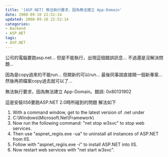 ```yaml
---
title: '[ASP.NET] 無法執行要求，因為無法建立 App-Domain'
date: 2008-09-10 22:52:14
updated: 2008-09-10 22:52:14
categories:
- Backend
- ASP.NET
tags:
- ASP.NET
---
```

公司的電腦要跑asp.net...
但是不能執行，出現這個錯誤訊息...
不過還是沒解決問題...

<!--more-->

因為是copy過來的不能run...
但開新的可以run...
最後同事說直接開一個新專案...
然後再把檔案copy過去就可以了...

無法執行要求，因為無法建立 App-Domain。錯誤: 0x80131902 

這是安裝IIS6要跑ASP.NET 2.0時所碰到的問題 
解法如下 
1. With a command window, get to the latest version of .net under 
2. C:\Windows\Microsoft.Net\Framework\ 
3. Now run the following command: "net stop w3svc" to stop web services. 
4. Then use "aspnet_regiis.exe -ua" to uninstall all instances of ASP.NET from IIS. 
5. Follow with "aspnet_regiis.exe -i" to install ASP.NET into IIS. 
6. Now restart web services with "net start w3svc". 